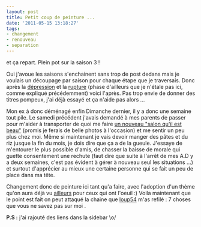```yaml
---
layout: post
title: Petit coup de peinture ...
date: '2011-05-15 13:18:27'
tags:
- changement
- renouveau
- separation
---
```


et ça repart. Plein pot sur la saison 3 !

Oui j'avoue les saisons s'enchainent sans trop de post dedans mais je voulais un découpage par saison pour chaque étape que je traversais. Donc après la <a href="http://clawfire.net/365-1ere/">dépression</a> et la <a href="http://clawfire.net/rupture-fin-de-la-premiere-saison/">rupture</a> (phase d'ailleurs que je n'étale pas ici, comme expliqué précédemment) voici l'après. Pas trop envie de donner des titres pompeux, j'ai déjà essayé et ça n'aide pas alors ...

Mon ex à donc déménagé enfin Dimanche dernier, il y a donc une semaine tout pile. Le samedi précédent j'avais demandé à mes parents de passer pour m'aider à transporter de quoi me faire <a href="http://www.flickr.com/photos/cyberaxe/sets/72157626550997595/with/5699923765/">un nouveau "salon qu'il est beau"</a> (promis je ferais de belle photos à l'occasion) et me sentir un peu plus chez moi. Même si maintenant je vais devoir manger des pâtes et du riz jusque la fin du mois, je dois dire que ça a de la gueule. J'essaye de m'entourer le plus possible d'amis, de chasser la baisse de morale qui guette consentement une rechute (faut dire que suite à l'arrêt de mes A.D y a deux semaines, c'est pas évident à gérer à nouveau seul les situations ...) et surtout d'apprécier au mieux une certaine personne qui se fait un peu de place dans ma tête.

Changement donc de peinture ici tant qu'a faire, avec l'adoption d'un thème qu'on aura déjà vu <a href="http://lostincontradiction.wordpress.com/">ailleurs</a> pour ceux qui ont l'oeuil :) Voila maintenant que le point est fait on peut attaqué la chaine que <a href="http://loup54.tumblr.com/">loup54</a> m'as refilé : 7 choses que vous ne savez pas sur moi .

<strong>P.S :</strong> j'ai rajouté des liens dans la sidebar &#92;o/
